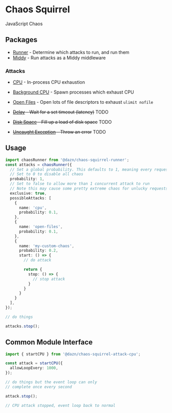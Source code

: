 # Chaos Squirrel

JavaScript Chaos

## Packages

- [Runner](./packages/runner) - Determine which attacks to run, and run them
- [Middy](./packages/middy) - Run attacks as a Middy middleware

### Attacks

- [CPU](./packages/attack-cpu) - In-process CPU exhaustion
- [Background CPU](./packages/attack-cpu-background) - Spawn processes which exhaust CPU
- [Open Files](./packages/attack-open-files) - Open lots of file descriptors to exhaust `ulimit nofile`


- <del>[Delay](./packages/delay) - Wait for a set timeout (latency)</del> TODO
- <del>[Disk Space](./packages/disk) - Fill up a load of disk space</del> TODO
- <del>[Uncaught Exception](./packages/uncaught-exception) - Throw an error</del> TODO


## Usage

```ts
import chaosRunner from '@dazn/chaos-squirrel-runner';
const attacks = chaosRunner({
  // Set a global probability. This defaults to 1, meaning every request is open to chaos
  // Set to 0 to disable all chaos
  probability: 1,
  // Set to false to allow more than 1 concurrent attack to run
  // Note this may cause some pretty extreme chaos for unlucky requests
  exclusive: true,
  possibleAttacks: [
    {
      name: 'cpu',
      probability: 0.1,
    },
    {
      name: 'open-files',
      probability: 0.1,
    },
    {
      name: 'my-custom-chaos',
      probability: 0.2,
      start: () => {
        // do attack

        return {
          stop: () => {
            // stop attack
          }
        }
      }
    }
  ],
});

// do things

attacks.stop();
```


## Common Module Interface

```ts
import { startCPU } from '@dazn/chaos-squirrel-attack-cpu';

const attack = startCPU({
  allowLoopEvery: 1000,
});

// do things but the event loop can only
// complete once every second

attack.stop();

// CPU attack stopped, event loop back to normal
```

